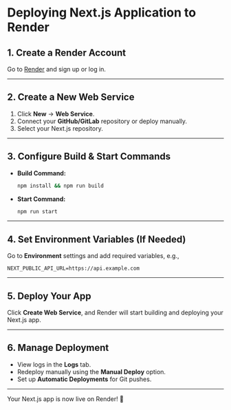 # Deploying Next.js Application to Render

## **1. Create a Render Account**

Go to [Render](https://render.com/) and sign up or log in.

---

## **2. Create a New Web Service**

1. Click **New** → **Web Service**.
2. Connect your **GitHub/GitLab** repository or deploy manually.
3. Select your Next.js repository.

---

## **3. Configure Build & Start Commands**

- **Build Command:**

  ```sh
  npm install && npm run build
  ```

- **Start Command:**

  ```sh
  npm run start
  ```

---

## **4. Set Environment Variables (If Needed)**

Go to **Environment** settings and add required variables, e.g.,

```
NEXT_PUBLIC_API_URL=https://api.example.com
```

---

## **5. Deploy Your App**

Click **Create Web Service**, and Render will start building and deploying your Next.js app.

---

## **6. Manage Deployment**

- View logs in the **Logs** tab.
- Redeploy manually using the **Manual Deploy** option.
- Set up **Automatic Deployments** for Git pushes.

---

Your Next.js app is now live on Render! 🚀
